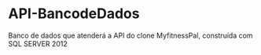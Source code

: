 # API-BancodeDados
Banco de dados que atenderá a API do clone MyfitnessPal, construída com SQL SERVER 2012
